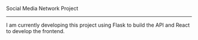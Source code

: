 Social Media Network Project
****************************
I am currently developing this project using Flask to build the API and React to develop the frontend.
